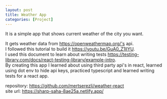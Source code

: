 ```yaml
---
layout: post
title: Weather App
categories: [Project]
---
```

It is a simple app that shows current weather of the city you want.  
  
It gets weather data from  https://openweathermap.org/'s api.  
I followed this tutorial to build it https://youtu.be/GuA0_Z1llYU.  
I used this document to learn about writing tests https://testing-library.com/docs/react-testing-library/example-intro.  
By creating this app I learned about using third party api's in react, learned using dot env to hide api keys, practiced typescript and learned writing tests for a react app.  
 
repository: https://github.com/mertserezli/weather-react  
site url: https://sharp-saha-8ae25a.netlify.app/
